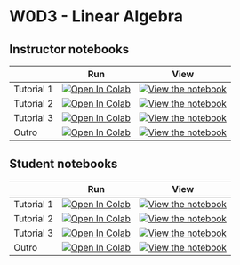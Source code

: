 # W0D3 - Linear Algebra

## Instructor notebooks

|   | Run | View |
| - | --- | ---- |
| Tutorial 1 | [![Open In Colab](https://colab.research.google.com/assets/colab-badge.svg)](https://colab.research.google.com/github/NeuromatchAcademy/course-content/blob/master/tutorials/W0D3_LinearAlgebra/W0D3_Tutorial1.ipynb) | [![View the notebook](https://img.shields.io/badge/render-nbviewer-orange.svg)](https://nbviewer.jupyter.org//github/NeuromatchAcademy/course-content/blob/master/tutorials/W0D3_LinearAlgebra/W0D3_Tutorial1.ipynb?flush_cache=true) |
| Tutorial 2 | [![Open In Colab](https://colab.research.google.com/assets/colab-badge.svg)](https://colab.research.google.com/github/NeuromatchAcademy/course-content/blob/master/tutorials/W0D3_LinearAlgebra/W0D3_Tutorial2.ipynb) | [![View the notebook](https://img.shields.io/badge/render-nbviewer-orange.svg)](https://nbviewer.jupyter.org//github/NeuromatchAcademy/course-content/blob/master/tutorials/W0D3_LinearAlgebra/W0D3_Tutorial2.ipynb?flush_cache=true) |
| Tutorial 3 | [![Open In Colab](https://colab.research.google.com/assets/colab-badge.svg)](https://colab.research.google.com/github/NeuromatchAcademy/course-content/blob/master/tutorials/W0D3_LinearAlgebra/W0D3_Tutorial3.ipynb) | [![View the notebook](https://img.shields.io/badge/render-nbviewer-orange.svg)](https://nbviewer.jupyter.org//github/NeuromatchAcademy/course-content/blob/master/tutorials/W0D3_LinearAlgebra/W0D3_Tutorial3.ipynb?flush_cache=true) |
| Outro | [![Open In Colab](https://colab.research.google.com/assets/colab-badge.svg)](https://colab.research.google.com/github/NeuromatchAcademy/course-content/blob/master/tutorials/W0D3_LinearAlgebra/W0D3_Outro.ipynb) | [![View the notebook](https://img.shields.io/badge/render-nbviewer-orange.svg)](https://nbviewer.jupyter.org//github/NeuromatchAcademy/course-content/blob/master/tutorials/W0D3_LinearAlgebra/W0D3_Outro.ipynb?flush_cache=true) |


## Student notebooks

|   | Run | View |
| - | --- | ---- |
| Tutorial 1 | [![Open In Colab](https://colab.research.google.com/assets/colab-badge.svg)](https://colab.research.google.com/github/NeuromatchAcademy/course-content/blob/master/tutorials/W0D3_LinearAlgebra/student/W0D3_Tutorial1.ipynb) | [![View the notebook](https://img.shields.io/badge/render-nbviewer-orange.svg)](https://nbviewer.jupyter.org//github/NeuromatchAcademy/course-content/blob/master/tutorials/W0D3_LinearAlgebra/student/W0D3_Tutorial1.ipynb?flush_cache=true) |
| Tutorial 2 | [![Open In Colab](https://colab.research.google.com/assets/colab-badge.svg)](https://colab.research.google.com/github/NeuromatchAcademy/course-content/blob/master/tutorials/W0D3_LinearAlgebra/student/W0D3_Tutorial2.ipynb) | [![View the notebook](https://img.shields.io/badge/render-nbviewer-orange.svg)](https://nbviewer.jupyter.org//github/NeuromatchAcademy/course-content/blob/master/tutorials/W0D3_LinearAlgebra/student/W0D3_Tutorial2.ipynb?flush_cache=true) |
| Tutorial 3 | [![Open In Colab](https://colab.research.google.com/assets/colab-badge.svg)](https://colab.research.google.com/github/NeuromatchAcademy/course-content/blob/master/tutorials/W0D3_LinearAlgebra/student/W0D3_Tutorial3.ipynb) | [![View the notebook](https://img.shields.io/badge/render-nbviewer-orange.svg)](https://nbviewer.jupyter.org//github/NeuromatchAcademy/course-content/blob/master/tutorials/W0D3_LinearAlgebra/student/W0D3_Tutorial3.ipynb?flush_cache=true) |
| Outro | [![Open In Colab](https://colab.research.google.com/assets/colab-badge.svg)](https://colab.research.google.com/github/NeuromatchAcademy/course-content/blob/master/tutorials/W0D3_LinearAlgebra/W0D3_Outro.ipynb) | [![View the notebook](https://img.shields.io/badge/render-nbviewer-orange.svg)](https://nbviewer.jupyter.org//github/NeuromatchAcademy/course-content/blob/master/tutorials/W0D3_LinearAlgebra/W0D3_Outro.ipynb?flush_cache=true) |

